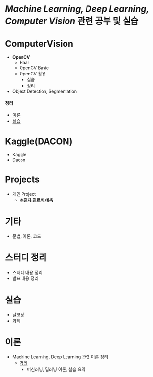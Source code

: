 # ***Machine Learning, Deep Learning, Computer Vision*** 관련 공부 및 실습

# ComputerVision
- **OpenCV**
  - Haar
  - OpenCV Basic
  - OpenCV 활용
    - 실습
    - 정리
- Object Detection, Segmentation

#### 정리
  - [이론](https://github.com/micopes/ML-DL-Vision/tree/Main/ComputerVision/%EC%A0%95%EB%A6%AC/%EC%9D%B4%EB%A1%A0)
  - [실습](https://github.com/micopes/ML-DL-Vision/tree/Main/ComputerVision/%EC%A0%95%EB%A6%AC/%EC%8B%A4%EC%8A%B5)

# Kaggle(DACON)
- Kaggle
- Dacon

# Projects
- 개인 Project
  - [**수진자 진료비 예측**](https://github.com/micopes/ML-DL-Vision/tree/Main/Projects/%EC%88%98%EC%A7%84%EC%9E%90%20%EC%A7%84%EB%A3%8C%EB%B9%84%20%EC%98%88%EC%B8%A1)

# 기타
- 문법, 이론, 코드

# 스터디 정리
- 스터디 내용 정리
- 발표 내용 정리

# 실습
- 날코딩
- 과제

# 이론
- Machine Learning, Deep Learning 관련 이론 정리
  - [정리](https://github.com/micopes/ML-DL-Vision/tree/Main/%EC%9D%B4%EB%A1%A0/%EC%A0%95%EB%A6%AC)
    - 머신러닝, 딥러닝 이론, 실습 요약
